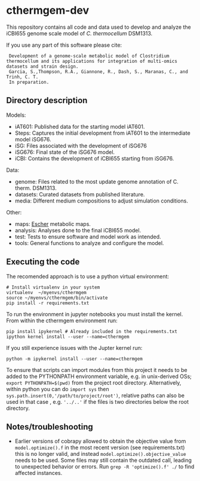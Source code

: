 # cthermgem-dev
This repository contains all code and data used to develop and analyze the
iCBI655 genome scale model of _C. thermocellum_ DSM1313.

If you use any part of this software please cite:
~~~
 Development of a genome-scale metabolic model of Clostridium thermocellum and its applications for integration of multi-omics datasets and strain design.
 Garcia, S.,Thompson, R.A., Giannone, R., Dash, S., Maranas, C., and Trinh, C. T. 
 In preparation.
~~~

## Directory description

Models:

- iAT601: Published data for the starting model iAT601.
- Steps: Captures the initial development from iAT601 to the intermediate model
iSG676.
- iSG: Files associated with the development of iSG676
- iSG676: Final state of the iSG676 model.
- iCBI: Contains the development of iCBI655 starting from iSG676.

Data:

- genome: Files related to the most update genome annotation of C. therm.
DSM1313.
- datasets: Curated datasets from published literature.
- media: Different medium compositions to adjust simulation conditions.

Other:

- maps: [Escher](https://escher.github.io/) metabolic maps.
- analysis: Analyses done to the final iCBI655 model.
- test: Tests to ensure software and model work as intended.
- tools: General functions to analyze and configure the model.

## Executing the code
The recomended approach is to use a python virtual environment:

~~~
# Install virtualenv in your system
virtualenv  ~/myenvs/cthermgem
source ~/myenvs/cthermgem/bin/activate
pip install -r requirements.txt
~~~

To run the environment in jupyter notebooks you must install the kernel. From within the cthermgem environment run:

~~~
pip install ipykernel # Already included in the requirements.txt
ipython kernel install --user --name=cthermgem
~~~

If you still experience issues with the Jupter kernel run:
~~~
python -m ipykernel install --user --name=cthermgem
~~~

To ensure that scripts can import modules from this project it needs to be
added to the PYTHONPATH environment variable, e.g. in unix-derived OSs; `export PYTHONPATH=$(pwd)`
from the project root directory. Alternatively, within python you can do `import sys`
then `sys.path.insert(0,'/path/to/project/root')`, relative paths can also be
used in that case , e.g. `'../..'` if the files is two directories below the root directory.

## Notes/troubleshooting
- Earlier versions of cobrapy allowed to obtain the objective value from
`model.optimize().f` in the most recent version (see requirements.txt) this is
no longer valid, and instead `model.optimize().objective_value` needs to be
used. Some files may still contain the outdated call, leading to unexpected
behavior or errors. Run `grep -R 'optimize().f' ./` to find affected instances.

